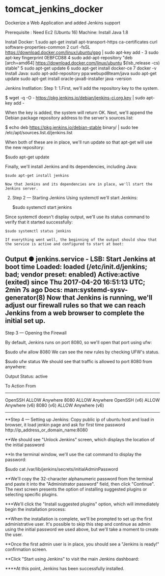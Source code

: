 # tomcat_jenkins_docker
Dockerize a Web Application and added Jenkins support

Prerequisite :
Need Ec2 (Ubuntu 16) Machine:
Install Java 1.8

Install Docker: 
    1.sudo apt-get install apt-transport-https ca-certificates curl software-properties-common
    2  curl -fsSL https://download.docker.com/linux/ubuntu/gpg | sudo apt-key add -
    3  sudo apt-key fingerprint 0EBFCD88
    4  sudo add-apt-repository "deb [arch=amd64] https://download.docker.com/linux/ubuntu $(lsb_release -cs) stable"
    5  sudo apt-get update
    6  sudo apt-get install docker-ce
    7  docker -v
Install Java:
    sudo apt-add-repository ppa:webupd8team/java
    sudo apt-get update
    sudo apt-get install oracle-java8-installer
     java -version

Jenkins Instllation:
Step 1:
1.First, we'll add the repository key to the system.

  $ wget -q -O - https://pkg.jenkins.io/debian/jenkins-ci.org.key | sudo apt-key add -

When the key is added, the system will return OK. Next, we'll append the Debian package repository address to the server's sources.list:

  $ echo deb https://pkg.jenkins.io/debian-stable binary/ | sudo tee /etc/apt/sources.list.d/jenkins.list
  
  When both of these are in place, we'll run update so that apt-get will use the new repository:

  $sudo apt-get update
  
  Finally, we'll install Jenkins and its dependencies, including Java:

    $sudo apt-get install jenkins
    
    Now that Jenkins and its dependencies are in place, we'll start the Jenkins server.
    
  2. Step 2 — Starting Jenkins
    Using systemctl we'll start Jenkins:

        $sudo systemctl start jenkins  
   
   Since systemctl doesn't display output, we'll use its status command to verify that it started successfully:

    $sudo systemctl status jenkins
    
    If everything went well, the beginning of the output should show that the service is active and configured to start at boot:

Output
● jenkins.service - LSB: Start Jenkins at boot time
  Loaded: loaded (/etc/init.d/jenkins; bad; vendor preset: enabled)
  Active:active (exited) since Thu 2017-04-20 16:51:13 UTC; 2min 7s ago
    Docs: man:systemd-sysv-generator(8)
Now that Jenkins is running, we'll adjust our firewall rules so that we can reach Jenkins from a web browser to complete the initial set up.
--------------------------
Step 3 — Opening the Firewall

By default, Jenkins runs on port 8080, so we'll open that port using ufw:

$sudo ufw allow 8080
We can see the new rules by checking UFW's status.

$sudo ufw status
We should see that traffic is allowed to port 8080 from anywhere:

Output
Status: active

To                         Action      From
--                         ------      ----
OpenSSH                    ALLOW       Anywhere
8080                       ALLOW       Anywhere
OpenSSH (v6)               ALLOW       Anywhere (v6)
8080 (v6)                  ALLOW       Anywhere (v6)

---------------------------------------------------------------------------------------------------
**Step 4 — Setting up Jenkins:
Copy public ip of ubuntu host and load in browser, it load jenkin page and ask for first time password
http://ip_address_or_domain_name:8080

**We should see "Unlock Jenkins" screen, which displays the location of the initial password

**In the terminal window, we'll use the cat command to display the password:

$sudo cat /var/lib/jenkins/secrets/initialAdminPassword

**We'll copy the 32-character alphanumeric password from the terminal and paste it into the "Administrator password" field, then click "Continue". The next screen presents the option of installing suggested plugins or selecting specific plugins.


***We'll click the "Install suggested plugins" option, which will immediately begin the installation process:

**When the installation is complete, we'll be prompted to set up the first administrative user. It's possible to skip this step and continue as admin using the initial password we used above, but we'll take a moment to create the user.

**Once the first admin user is in place, you should see a "Jenkins is ready!" confirmation screen.

**Click "Start using Jenkins" to visit the main Jenkins dashboard:

****At this point, Jenkins has been successfully installed.



    
    


